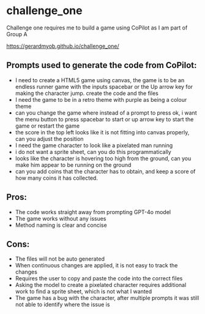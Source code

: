 # challenge_one
Challenge one requires me to build a game using CoPilot as I am part of Group A

https://gerardmyob.github.io/challenge_one/

## Prompts used to generate the code from CoPilot:
- I need to create a HTML5 game using canvas, the game is to be an endless runner game with the inputs spacebar or the Up arrow key for making the character jump. create the code and the files
- I need the game to be in a retro theme with purple as being a colour theme
- can you change the game where instead of a prompt to press ok, i want the menu button to press spacebar to start or up arrow key to start the game or restart the game
- the score in the top left looks like it is not fitting into canvas properly, can you adjust the position
- I need the game character to look like a pixelated man running
- i do not want a sprite sheet, can you do this programmatically
- looks like the character is hovering too high from the ground, can you make him appear to be running on the ground
- can you add coins that the character has to obtain, and keep a score of how many coins it has collected.

## Pros:
- The code works straight away from prompting GPT-4o model
- The game works without any issues
- Method naming is clear and concise

## Cons:
- The files will not be auto generated
- When continuous changes are applied, it is not easy to track the changes
- Requires the user to copy and paste the code into the correct files
- Asking the model to create a pixelated character requires additional work to find a sprite sheet, which is not what I wanted
- The game has a bug with the character, after multiple prompts it was still not able to identify where the issue is